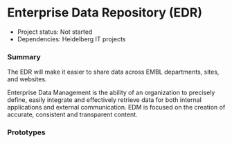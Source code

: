 # Enterprise Data Repository (EDR)

- Project status: Not started
- Dependencies: Heidelberg IT projects

### Summary

The EDR will make it easier to share data across EMBL departments, sites, and websites.

Enterprise Data Management is the ability of an organization to precisely define, easily integrate and effectively retrieve data for both internal applications and external communication. EDM is focused on the creation of accurate, consistent and transparent content. 

### Prototypes
